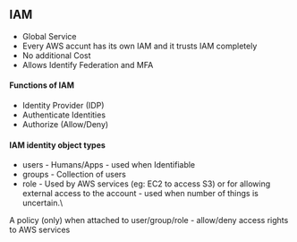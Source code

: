 ## IAM
- Global Service
- Every AWS accunt has its own IAM and it trusts IAM completely
- No additional Cost
- Allows Identify Federation and MFA

#### Functions of IAM
- Identity Provider (IDP)
- Authenticate Identities
- Authorize (Allow/Deny)

#### IAM identity object types
- users -  Humans/Apps - used when Identifiable
- groups - Collection of users
- role - Used by AWS services (eg: EC2 to access S3) or for allowing external access to the account - used when number of things is uncertain.\

A policy (only) when attached to user/group/role - allow/deny access rights to AWS services
